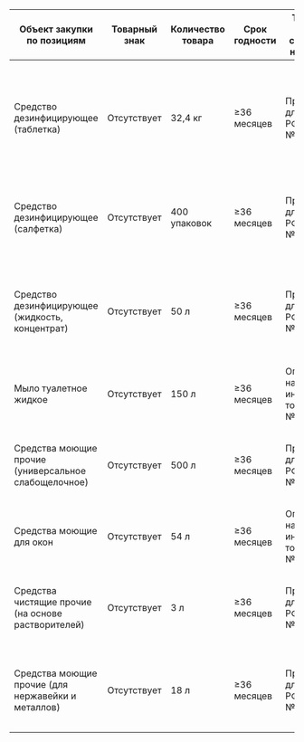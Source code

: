 
| Объект закупки по позициям | Товарный знак | Количество товара | Срок годности | Требования по соблюдению нац. режима | Подтверждение товарного знака | Подтверждение сертификатов происхождения товара | Антимикробное действие | Обработка при стерилизации | Режим обработки при дезинфекции | pH средства | Класс опасности вредного вещества | Назначение (предназначение) средства |
|----------------------------|---------------|-------------------|---------------|-------------------------------------|-------------------------------|------------------------------------------------|-------------------------|----------------------------|---------------------------------|------------|-----------------------------------|-------------------------------------|
| Средство дезинфицирующее (таблетка) | Отсутствует | 32,4 кг | ≥36 месяцев | Преимущество для товаров РФ (ПП РФ №1875) | Не требуется (отсутствует знак) | Номер реестровой записи из реестра российской промышленной продукции | В отношении бактерий (вкл. туберкулез, легионеллез), вирусов (гепатиты, ВИЧ, ОРВИ), грибов (Кандида, Трихофитон), спор бактерий | Не указано | Вирусный: ≤2 т/20 л воды, экспозиция ≤30 мин; туберкулез: ≤14 т/20 л воды, ≤30 мин | Не указано | Не выше 3 (ГОСТ 12.1.007-76) | Дезинфекция и мытье поверхностей, сантехники, мед. отходов в ЛПУ |
| Средство дезинфицирующее (салфетка) | Отсутствует | 400 упаковок | ≥36 месяцев | Преимущество для товаров РФ (ПП РФ №1875) | Не требуется (отсутствует знак) | Номер реестровой записи из реестра российской промышленной продукции | В отношении грам+ и грам- бактерий, вирусов | Не указано | Экспозиция ≤3 мин на поверхностях | Не указано | Не выше 3 (ГОСТ 12.1.007-76) | Дезинфекция поверхностей, перчаток, загрязненных кровью в ЛПУ |
| Средство дезинфицирующее (жидкость, концентрат) | Отсутствует | 50 л | ≥36 месяцев | Преимущество для товаров РФ (ПП РФ №1875) | Не требуется (отсутствует знак) | Номер реестровой записи из реестра российской промышленной продукции | Бактерицидное (грам+ и грам-, микобактерии, анаэробы), вирулицидное (все вирусы-патогены), фунгицидное, овоцидное | Не указано | Бактериальный: из 1 л ≥100 л, ≤15 мин; вирусный: ≥100 л, ≤60 мин | ≥9 и ≤12 | Не выше 3 (ГОСТ 12.1.007-76) | Профилактическая, текущая дезинфекция, генеральные уборки, ПСО ИМН в ЛПУ |
| Мыло туалетное жидкое | Отсутствует | 150 л | ≥36 месяцев | Ограничение на иностранные товары (ПП РФ №1875) | Не требуется (отсутствует знак) | Наименование страны по классификатору (предпочтение РФ/ЕАЭС) | Не указано (не дезсредство) | Не указано | Не указано | Не указано | Не выше 3 (ГОСТ 12.1.007-76) | Гигиена рук в ЛПУ |
| Средства моющие прочие (универсальное слабощелочное) | Отсутствует | 500 л | ≥36 месяцев | Преимущество для товаров РФ (ПП РФ №1875) | Не требуется (отсутствует знак) | Номер реестровой записи из реестра российской промышленной продукции | Не указано (не дезсредство) | Не указано | Мытье: из 1 л ≥500 л (ручно), ≥1000 л (стекло) | 7,0 | Не выше 3 (ГОСТ 12.1.007-76) | Профессиональная очистка поверхностей, уборка, стирка белья в ЛПУ |
| Средства моющие для окон | Отсутствует | 54 л | ≥36 месяцев | Ограничение на иностранные товары (ПП РФ №1875) | Не требуется (отсутствует знак) | Наименование страны по классификатору (предпочтение РФ/ЕАЭС) | Не указано (не дезсредство) | Не указано | Мытье: из 1 л ≥1000 л | 8,0 | Не выше 3 (ГОСТ 12.1.007-76) | Мытье окон, витрин, стекол в ЛПУ без разводов |
| Средства чистящие прочие (на основе растворителей) | Отсутствует | 3 л | ≥36 месяцев | Преимущество для товаров РФ (ПП РФ №1875) | Не требуется (отсутствует знак) | Номер реестровой записи из реестра российской промышленной продукции | Не указано (не дезсредство) | Не указано | Без разбавления, экспозиция 2-3 мин | 6,0 | Не выше 3 (ГОСТ 12.1.007-76) | Удаление следов клея, жиров, копоти с устойчивых поверхностей в ЛПУ |
| Средства моющие прочие (для нержавейки и металлов) | Отсутствует | 18 л | ≥36 месяцев | Преимущество для товаров РФ (ПП РФ №1875) | Не требуется (отсутствует знак) | Номер реестровой записи из реестра российской промышленной продукции | Не указано (не дезсредство) | Не указано | Без разбавления, расход 6-9 г/м² | 7,0 | Не выше 3 (ГОСТ 12.1.007-76) | Очистка нержавейки, металлов, твердых поверхностей в ЛПУ |
